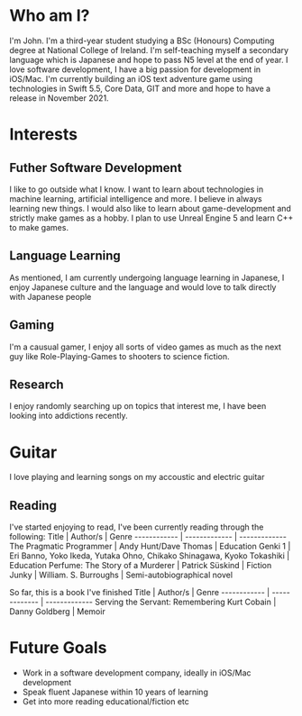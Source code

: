 # Who am I?
I'm John.
I'm a third-year student studying a BSc (Honours) Computing degree at National College of Ireland. 
I'm self-teaching myself a secondary language which is Japanese and hope to pass N5 level at the end of year.
I love software development, I have a big passion for development in iOS/Mac. 
I'm currently building an iOS text adventure game 
using technologies in Swift 5.5, Core Data, GIT and more and hope to have a release in November 2021.


# Interests
## Futher Software Development
I like to go outside what I know. I want to learn about technologies in machine learning, artificial intelligence and more. 
I believe in always learning new things. I would also like to learn about game-development and strictly make games as a hobby. 
I plan to use Unreal Engine 5 and learn C++ to make games. 
## Language Learning 
As mentioned, I am currently undergoing language learning in Japanese, I enjoy Japanese culture and the language 
and would love to talk directly with Japanese people
## Gaming 
I'm a causual gamer, I enjoy all sorts of video games as much as the next guy like Role-Playing-Games to shooters to science fiction.
## Research
I enjoy randomly searching up on topics that interest me, I have been looking into addictions recently.
# Guitar
I love playing and learning songs on my accoustic and electric guitar
## Reading
I've started enjoying to read, I've been currently reading through the following:
Title | Author/s | Genre
------------ | ------------- | ------------- 
The Pragmatic Programmer | Andy Hunt/Dave Thomas | Education
Genki 1 | Eri Banno, Yoko Ikeda, Yutaka Ohno, Chikako Shinagawa, Kyoko Tokashiki | Education
Perfume: The Story of a Murderer  | Patrick Süskind | Fiction 
Junky | William. S. Burroughs | Semi-autobiographical novel

So far, this is a book I've finished
Title | Author/s | Genre
------------ | ------------- | ------------- 
Serving the Servant: Remembering Kurt Cobain | Danny Goldberg | Memoir

# Future Goals
- Work in a software development company, ideally in iOS/Mac development 
- Speak fluent Japanese within 10 years of learning
- Get into more reading educational/fiction etc

